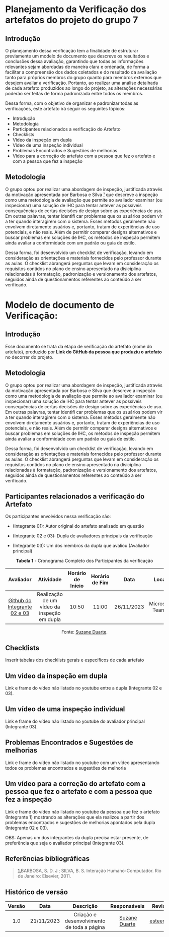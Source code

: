 # Planejamento da Verificação dos artefatos do projeto do grupo 7

## Introdução

O planejamento dessa verificação tem a finalidade de estruturar previamente um modelo de documento que descreve os resultados e conclusões dessa avaliação, garantindo que todas as informações relevantes sejam abordadas de maneira clara e ordenada, de forma a facilitar a compreensão dos dados coletados e do resultado da avaliação tanto para próprios membros do grupo quanto para membros externos que desejem avaliar a verificação. Portanto, ao realizar uma análise detalhada de cada artefato produzidos ao longo do projeto, as alterações necessárias poderão ser feitas de forma padronizada entre todos os membros.

Dessa forma, com o objetivo de organizar e padronizar todas as verificações, este artefato irá seguir os seguintes tópicos:

- Introdução
- Metodologia
- Participantes relacionados a verificação do Artefato
- Checklists
- Vídeo da inspeção em dupla
- Vídeo de uma inspeção individual
- Problemas Encontrados e Sugestões de melhorias
- Vídeo para a correção do artefato com a pessoa que fez o artefato e com a pessoa que fez a inspeção

## Metodologia

O grupo optou por realizar uma abordagem de inspeção, justificada através da motivação apresentada por Barbosa e Silva <a id="anchor_1" href="#REF1">¹</a> que descreve a inspeção como uma metodologia de avaliação que permite ao avaliador examinar (ou inspecionar) uma solução de IHC para tentar antever as possíveis consequências de certas decisões de design sobre as experiências de uso. Em outras palavras, tentar identifi car problemas que os usuários podem vir a ter quando interagirem com o sistema. Esses métodos geralmente não envolvem diretamente usuários e, portanto, tratam de experiências de uso potenciais, e não reais. Além de permitir comparar designs alternativos e buscar problemas em soluções de IHC, os métodos de inspeção permitem ainda avaliar a conformidade com um padrão ou guia de estilo.

Dessa forma, foi desenvolvido um checklist de verificação, levando em consideração as orientações e materiais fornecidos pelo professor durante as aulas. O checklist abrangerá perguntas que levam em consideração os requisitos contidos no plano de ensino apresentado na disiciplina relacionadas à formatação, padronização e versionamento dos artefatos, seguidos ainda de questionamentos referentes ao conteúdo a ser verificado.

# Modelo de documento de Verificação:

## Introdução

Esse documento se trata da etapa de verificação do artefato (nome do artefato), produzido por **Link do GitHub da pessoa que produziu o artefato** no decorrer do projeto.

## Metodologia

O grupo optou por realizar uma abordagem de inspeção, justificada através da motivação apresentada por Barbosa e Silva que descreve a inspeção como uma metodologia de avaliação que permite ao avaliador examinar (ou inspecionar) uma solução de IHC para tentar antever as possíveis consequências de certas decisões de design sobre as experiências de uso. Em outras palavras, tentar identifi car problemas que os usuários podem vir a ter quando interagirem com o sistema. Esses métodos geralmente não envolvem diretamente usuários e, portanto, tratam de experiências de uso potenciais, e não reais. Além de permitir comparar designs alternativos e buscar problemas em soluções de IHC, os métodos de inspeção permitem ainda avaliar a conformidade com um padrão ou guia de estilo.

Dessa forma, foi desenvolvido um checklist de verificação, levando em consideração as orientações e materiais fornecidos pelo professor durante as aulas. O checklist abrangerá perguntas que levam em consideração os requisitos contidos no plano de ensino apresentado na disiciplina relacionadas à formatação, padronização e versionamento dos artefatos, seguidos ainda de questionamentos referentes ao conteúdo a ser verificado.

## Participantes relacionados a verificação do Artefato

Os participantes envolvidos nessa verificação são:

- (Integrante 01): Autor original do artefato analisado em questão

- (Integrante 02 e 03): Dupla de avaliadores principais da verificação

- (Integrante 03): Um dos membros da dupla que avaliou (Avaliador principal)

<center>

**Tabela 1** - Cronograma Completo dos Participantes da verificação

|                            Avaliador                            |                  Atividade                  | Horário de Início | Horário de Fim |    Data    |      Local      |
| :-------------------------------------------------------------: | :-----------------------------------------: | :---------------: | :------------: | :--------: | :-------------: |
| [Github do Integrante 02 e 03](https://github.com/suzaneduarte) | Realização de um vídeo da inspeção em dupla |       10:50       |     11:00      | 26/11/2023 | Microsoft Teams |

Fonte: [Suzane Duarte](https://github.com/suzaneduarte).

</center>

## Checklists

Inserir tabelas dos checklists gerais e específicos de cada artefato

## Um vídeo da inspeção em dupla

Link e frame do vídeo não listado no youtube entre a dupla (Integrante 02 e 03).

## Um vídeo de uma inspeção individual

Link e frame do vídeo não listado no youtube do avaliador principal (Integrante 03).

## Problemas Encontrados e Sugestões de melhorias

Link e frame do vídeo não listado no youtube com um vídeo apresentando todos os problemas encontrados e sugestões de melhoria

## Um vídeo para a correção do artefato com a pessoa que fez o artefato e com a pessoa que fez a inspeção

Link e frame do vídeo não listado no youtube da pessoa que fez o artefato (Integrante 1) mostrando as alterações que ela realizou a partir dos problemas encontrados e sugestões de melhorias apontados pela dupla (Integrante 02 e 03).

OBS: Apenas um dos integrantes da dupla precisa estar presente, de preferência que seja o avaliador principal (Integrante 03).

## Referências bibliográficas

> <a id="REF1" href="#anchor_1">1.</a>BARBOSA, S. D. J.; SILVA, B. S. Interação Humano-Computador. Rio de Janeiro: Elsevier, 2011.<br>

## Histórico de versão

| Versão |    Data    |                 Descrição                  |                   Responsáveis                    |                   Revisor                   |
| :----: | :--------: | :----------------------------------------: | :-----------------------------------------------: | :-----------------------------------------: |
|  1.0   | 21/11/2023 | Criação e desenvolvimento de toda a página |  [Suzane Duarte](https://github.com/suzaneduarte) | [esteerlino](https://github.com/esteerlino) |
